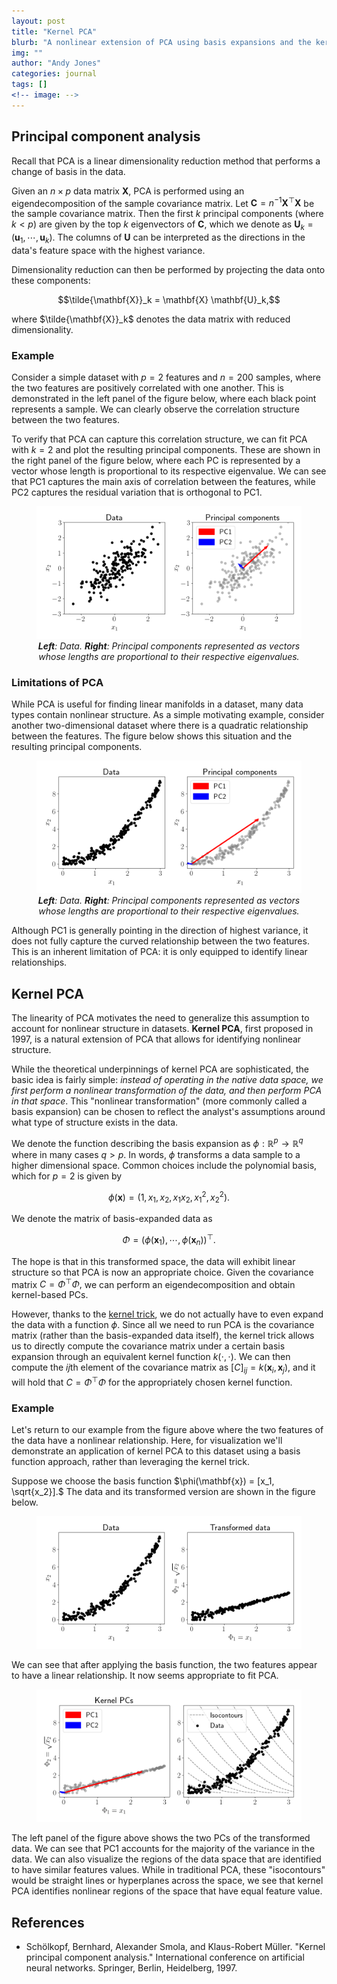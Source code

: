 ```yaml
---
layout: post
title: "Kernel PCA"
blurb: "A nonlinear extension of PCA using basis expansions and the kernel trick."
img: ""
author: "Andy Jones"
categories: journal
tags: []
<!-- image: -->
---
```


$$\DeclareMathOperator*{\argmin}{arg\,min}$$
$$\DeclareMathOperator*{\argmax}{arg\,max}$$

<style>
.column {
  float: left;
  width: 30%;
  padding: 5px;
}

/* Clear floats after image containers */
.row::after {
  content: "";
  clear: both;
  display: table;
}
</style>

## Principal component analysis

Recall that PCA is a linear dimensionality reduction method that performs a change of basis in the data. 

Given an $n \times p$ data matrix $\mathbf{X},$ PCA is performed using an eigendecomposition of the sample covariance matrix. Let $\mathbf{C} = n^{-1} \mathbf{X}^\top \mathbf{X}$ be the sample covariance matrix. Then the first $k$ principal components (where $k < p$) are given by the top $k$ eigenvectors of $\mathbf{C},$ which we denote as $\mathbf{U}_k = (\mathbf{u}_1, \cdots, \mathbf{u}_k).$ The columns of $\mathbf{U}$ can be interpreted as the directions in the data's feature space with the highest variance.

Dimensionality reduction can then be performed by projecting the data onto these components:

$$\tilde{\mathbf{X}}_k = \mathbf{X} \mathbf{U}_k,$$

where $\tilde{\mathbf{X}}_k$ denotes the data matrix with reduced dimensionality.

### Example

Consider a simple dataset with $p = 2$ features and $n = 200$ samples, where the two features are positively correlated with one another. This is demonstrated in the left panel of the figure below, where each black point represents a sample. We can clearly observe the correlation structure between the two features.

To verify that PCA can capture this correlation structure, we can fit PCA with $k=2$ and plot the resulting principal components. These are shown in the right panel of the figure below, where each PC is represented by a vector whose length is proportional to its respective eigenvalue. We can see that PC1 captures the main axis of correlation between the features, while PC2 captures the residual variation that is orthogonal to PC1.

<center>
<figure>
  <img src="/assets/kernel_pca_data.png">
  <figcaption><i><b>Left</b>: Data. <b>Right</b>: Principal components represented as vectors whose lengths are proportional to their respective eigenvalues.</i></figcaption>
</figure>
</center>

### Limitations of PCA

While PCA is useful for finding linear manifolds in a dataset, many data types contain nonlinear structure. As a simple motivating example, consider another two-dimensional dataset where there is a quadratic relationship between the features. The figure below shows this situation and the resulting principal components.

<center>
<figure>
  <img src="/assets/kernel_pca_data_quadratic.png">
  <figcaption><i><b>Left</b>: Data. <b>Right</b>: Principal components represented as vectors whose lengths are proportional to their respective eigenvalues.</i></figcaption>
</figure>
</center>

Although PC1 is generally pointing in the direction of highest variance, it does not fully capture the curved relationship between the two features. This is an inherent limitation of PCA: it is only equipped to identify linear relationships.

## Kernel PCA

The linearity of PCA motivates the need to generalize this assumption to account for nonlinear structure in datasets. **Kernel PCA**, first proposed in 1997, is a natural extension of PCA that allows for identifying nonlinear structure.

While the theoretical underpinnings of kernel PCA are sophisticated, the basic idea is fairly simple: *instead of operating in the native data space, we first perform a nonlinear transformation of the data, and then perform PCA in that space*. This "nonlinear transformation" (more commonly called a basis expansion) can be chosen to reflect the analyst's assumptions around what type of structure exists in the data.

We denote the function describing the basis expansion as $\phi : \mathbb{R}^p \rightarrow \mathbb{R}^q$ where in many cases $q > p.$ In words, $\phi$ transforms a data sample to a higher dimensional space. Common choices include the polynomial basis, which for $p=2$ is given by

$$\phi(\mathbf{x}) = (1, x_1, x_2, x_1 x_2, x_1^2, x_2^2).$$

We denote the matrix of basis-expanded data as

$$\Phi = (\phi(\mathbf{x}_1), \cdots, \phi(\mathbf{x}_n))^\top.$$

The hope is that in this transformed space, the data will exhibit linear structure so that PCA is now an appropriate choice. Given the covariance matrix $C = \Phi^\top \Phi,$ we can perform an eigendecomposition and obtain kernel-based PCs. 

However, thanks to the [kernel trick](https://en.wikipedia.org/wiki/Kernel_method), we do not actually have to even expand the data with a function $\phi$. Since all we need to run PCA is the covariance matrix (rather than the basis-expanded data itself), the kernel trick allows us to directly compute the covariance matrix under a certain basis expansion through an equivalent kernel function $k(\cdot, \cdot).$ We can then compute the $ij$th element of the covariance matrix as $[C]_{ij} = k(\mathbf{x}_i, \mathbf{x}_j),$ and it will hold that $C = \Phi^\top \Phi$ for the appropriately chosen kernel function.

### Example

Let's return to our example from the figure above where the two features of the data have a nonlinear relationship. Here, for visualization we'll demonstrate an application of kernel PCA to this dataset using a basis function approach, rather than leveraging the kernel trick.

Suppose we choose the basis function $\phi(\mathbf{x}) = [x_1, \sqrt{x_2}].$ The data and its transformed version are shown in the figure below.

<center>
<figure>
  <img src="/assets/kernel_pca_demo_transformed_data.png">
  <figcaption><i></i></figcaption>
</figure>
</center>

We can see that after applying the basis function, the two features appear to have a linear relationship. It now seems appropriate to fit PCA. 

<center>
<figure>
  <img src="/assets/kernel_pca_demo_isocontours.png">
  <figcaption><i></i></figcaption>
</figure>
</center>

The left panel of the figure above shows the two PCs of the transformed data. We can see that PC1 accounts for the majority of the variance in the data. We can also visualize the regions of the data space that are identified to have similar features values. While in traditional PCA, these "isocontours" would be straight lines or hyperplanes across the space, we see that kernel PCA identifies nonlinear regions of the space that have equal feature value.


## References

- Schölkopf, Bernhard, Alexander Smola, and Klaus-Robert Müller. "Kernel principal component analysis." International conference on artificial neural networks. Springer, Berlin, Heidelberg, 1997.
